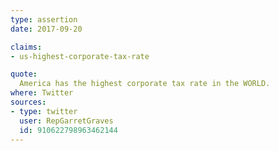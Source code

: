 ```yaml
---
type: assertion
date: 2017-09-20

claims:
- us-highest-corporate-tax-rate

quote:
  America has the highest corporate tax rate in the WORLD.
where: Twitter
sources:
- type: twitter
  user: RepGarretGraves
  id: 910622798963462144
---
```

